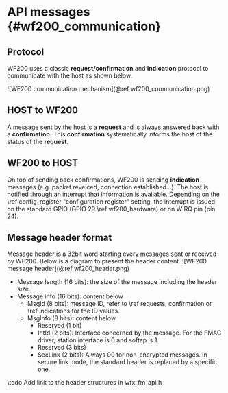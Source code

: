API messages	{#wf200_communication}  
============

## Protocol
WF200 uses a classic **request/confirmation** and **indication** protocol to communicate with the host as shown below.

![WF200 communication mechanism](@ref wf200_communication.png)

## HOST to WF200
A message sent by the host is a **request** and is always answered back with a **confirmation**. This **confirmation** systematically informs the host of the status of the **request**.

## WF200 to HOST
On top of sending back confirmations, WF200 is sending **indication** messages (e.g. packet reveiced, connection established...). The host is notified through an interrupt that information is available. 
Depending on the \ref config_register "configuration register" setting, the interrupt is issued on the standard GPIO (GPIO 29 \ref wf200_hardware) or on WIRQ pin (pin 24). 

## Message header format
Message header is a 32bit word starting every messages sent or received by WF200. Below is a diagram to present the header content.
![WF200 message header](@ref wf200_header.png)

* Message length (16 bits): the size of the message including the header size.
* Message info (16 bits): content below
	* MsgId (8 bits): message ID, refer to \ref requests, confirmation or \ref indications for the ID values.
	* MsgInfo (8 bits): content below
		* Reserved (1 bit)
		* IntId (2 bits): Interface concerned by the message. For the FMAC driver, station interface is 0 and softap is 1.
		* Reserved (3 bits)
		* SecLink (2 bits): Always 00 for non-encrypted messages. In secure link mode, the standard header is replaced by a specific one.
		
\todo Add link to the header structures in wfx_fm_api.h
